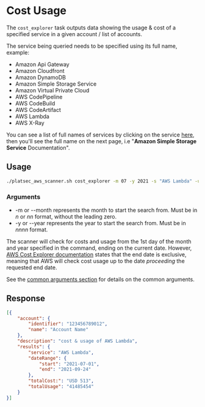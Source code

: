 # Cost Usage

The `cost_explorer` task outputs data showing the usage & cost of a specified service in a given account / list of
accounts.

The service being queried needs to be specified using its full name, example:

- Amazon Api Gateway
- Amazon Cloudfront
- Amazon DynamoDB
- Amazon Simple Storage Service
- Amazon Virtual Private Cloud
- AWS CodePipeline
- AWS CodeBuild
- AWS CodeArtifact
- AWS Lambda
- AWS X-Ray

You can see a list of full names of services by clicking on the service [here](https://docs.aws.amazon.com/index.html),
then you'll see the full name on the next page, i.e "**Amazon Simple Storage Service** Documentation".

## Usage

```sh
./platsec_aws_scanner.sh cost_explorer -m 07 -y 2021 -s "AWS Lambda" -u freda.bloggs -t 123456 -a 999888777666
```

### Arguments

- -m or --month represents the month to start the search from. Must be in *n* or *nn* format, without the leading zero.
- -y or --year represents the year to start the search from. Must be in *nnnn* format.

The scanner will check for costs and usage from the 1st day of the month and year specified
in the command, ending on the current date. However, [AWS Cost Explorer documentation][aws-cost-explorer] states that
the end
date is exclusive, meaning that AWS will check cost usage up to the date *proceeding* the requested end date.

See the [common arguments section](../usage.md#common-arguments) for details on the common arguments.

## Response

```json
[{
	"account": {
		"identifier": "123456789012",
		"name": "Account Name"
	},
	"description": "cost & usage of AWS Lambda",
	"results": {
		"service": "AWS Lambda",
		"dateRange": {
			"start": "2021-07-01",
			"end": "2021-09-24"
		},
		"totalCost:": "USD 513",
		"totalUsage": "41485454"
	}
}]
```

[aws-cost-explorer]: https://boto3.amazonaws.com/v1/documentation/api/latest/reference/services/ce.html#CostExplorer

